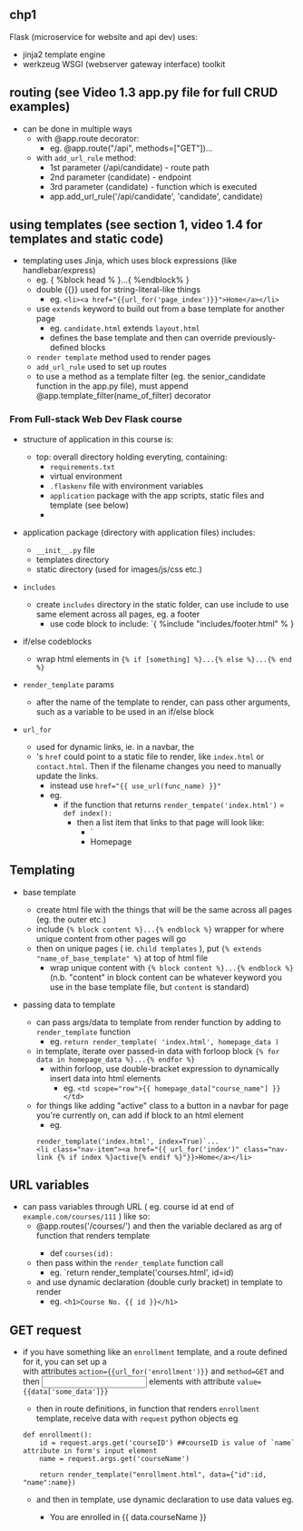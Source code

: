 ## chp1
Flask (microservice for website and api dev) uses:  
- jinja2 template engine
- werkzeug WSGI (webserver gateway interface) toolkit 

## routing (see Video 1.3 app.py file for full CRUD examples)
- can be done in multiple ways  
    - with @app.route decorator:  
        - eg. @app.route("/api", methods=["GET"])...
    - with `add_url_rule` method:  
        - 1st parameter (/api/candidate) - route path  
        -  2nd parameter (candidate) - endpoint  
	    - 3rd parameter (candidate) - function which is executed  
        - app.add_url_rule('/api/candidate', 'candidate', candidate)  

## using templates (see section 1, video 1.4 for templates and static code)
- templating uses Jinja, which uses block expressions (like handlebar/express)
    - eg. { %block head % }...{ %endblock% }
    - double {{}} used for string-literal-like things
        - eg. `<li><a href="{{url_for('page_index')}}">Home</a></li>`
    - use `extends` keyword to build out from a base template for another page
        - eg. `candidate.html` extends `layout.html`
        - defines the base template and then can override previously-defined blocks
    - `render template` method used to render pages
    - `add_url_rule` used to set up routes
    - to use a method as a template filter (eg. the senior_candidate function in the app.py file), must append @app.template_filter(name_of_filter) decorator 


### From Full-stack Web Dev Flask course
- structure of application in this course is:
    - top: overall directory holding everyting, containing:
        - `requirements.txt`
        - virtual environment 
        - `.flaskenv` file with environment variables
        - `application` package with the app scripts, static files and template (see below)
        - 
- application package (directory with application files) includes:
    - `__init__.py` file
    - templates directory
    - static directory (used for images/js/css etc.)

- `includes`
    - create `includes` directory in the static folder, can use include to use same element across all pages, eg. a footer
        - use code block to include: `{ %include "includes/footer.html" % }

- if/else codeblocks
    - wrap html elements in `{% if [something] %}...{% else %}...{% end %}`

- `render_template` params
    - after the name of the template to render, can pass other arguments, such as a variable to be used in an if/else block 

- `url_for`
    - used for dynamic links, ie. in a navbar, the <li>'s `href` could point to a static file to render, like `index.html` or `contact.html`.  Then if the filename changes you need to manually update the links. 
        - instead use `href="{{ use_url(func_name) }}"`
        - eg.
            - if the function that returns `render_tempate('index.html')` = `def index():`
                - then a list item that links to that page will look like:  
                    - `<li href="{{ use_url(index) }}">Homepage</li>

## Templating
- base template
    - create html file with the things that will be the same across all pages (eg. the <head> outer <html> etc.)
    - include `{% block content %}...{% endblock %}` wrapper for where unique content from other pages will go
    - then on unique pages ( ie. `child templates` ), put `{% extends "name_of_base_template" %}` at top of html file
        - wrap unique content with `{% block content %}...{% endblock %}` (n.b. "content" in block content can be whatever keyword you use in the base template file, but `content` is standard)

- passing data to template
    - can pass args/data to template from render function by adding to `render_template` function
        - eg. `return render_template( 'index.html', homepage_data )`
    - in template, iterate over passed-in data with forloop block `{% for data in homepage_data %}...{% endfor %}`
        - within forloop, use double-bracket expression to dynamically insert data into html elements
            - eg. `<td scope="row">{{ homepage_data["course_name"] }}</td>`
    - for things like adding "active" class to a button in a navbar for page you're currently on, can add if block to an html element
        - eg.  
        ```
        render_template('index.html', index=True)`... 
        <li class="nav-item"><a href="{{ url_for('index')" class="nav-link {% if index %}active{% endif %}"}}>Home</a></li>
        ```

## URL variables
- can pass variables through URL ( eg. course id at end of `example.com/courses/111` ) like so:  
    - @app.routes('/courses/<id>') and then the variable declared as arg of function that renders template
        - def `courses(id):`
    - then pass within the `render_template` function call  
        - eg. `return render_template('courses.html', id=id)  
    - and use dynamic declaration (double curly bracket) in template to render  
        - eg. `<h1>Course No. {{ id }}</h1>`

## GET request 
- if you have something like an `enrollment` template, and a route defined for it, you can set up a <form> with attributes `action={{url_for('enrollment')}}` and `method=GET` and then <input> elements with attribute `value={{data['some_data']}}`
    - then in route definitions, in function that renders `enrollment` template, receive data with `request` python objects eg
    ```
    def enrollment():
        id = request.args.get('courseID') ##courseID is value of `name` attribute in form's input element
        name = request.args.get('courseName')

        return render_template("enrollment.html", data={"id":id, "name":name})
    ```
    - and then in template, use dynamic declaration to use data values eg.
        - <p>You are enrolled in {{ data.courseName }} </p>